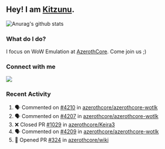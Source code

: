 ## Hey! I am [Kitzunu](https://Github.com/Kitzunu).

![Anurag's github stats](https://github-readme-stats.kitzunu.vercel.app/api?username=Kitzunu&show_icons=true)

### What do I do?

I focus on WoW Emulation at [AzerothCore](https://Github.com/AzerothCore). Come join us ;)

### Connect with me
[![](https://img.shields.io/badge/AzerothCore%20Discord-Connect%20with%20me!-green)](https://discord.com/invite/gkt4y2x)

### Recent Activity

<!--START_SECTION:activity-->
1. 🗣 Commented on [#4210](https://github.com/azerothcore/azerothcore-wotlk/issues/4210) in [azerothcore/azerothcore-wotlk](https://github.com/azerothcore/azerothcore-wotlk)
2. 🗣 Commented on [#4207](https://github.com/azerothcore/azerothcore-wotlk/issues/4207) in [azerothcore/azerothcore-wotlk](https://github.com/azerothcore/azerothcore-wotlk)
3. ❌ Closed PR [#1029](https://github.com/azerothcore/Keira3/pull/1029) in [azerothcore/Keira3](https://github.com/azerothcore/Keira3)
4. 🗣 Commented on [#4209](https://github.com/azerothcore/azerothcore-wotlk/issues/4209) in [azerothcore/azerothcore-wotlk](https://github.com/azerothcore/azerothcore-wotlk)
5. 💪 Opened PR [#324](https://github.com/azerothcore/wiki/pull/324) in [azerothcore/wiki](https://github.com/azerothcore/wiki)
<!--END_SECTION:activity-->
